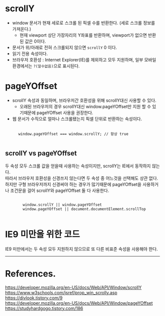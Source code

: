 # scrollY

- window 문서가 현재 세로로 스크롤 된 픽셀 수를 반환한다. (세로 스크롤 정보를 가져온다.)
  - 현재 viewport 상단 가장자리의 Y좌표를 반환하며, viewport가 없으면 반환된 값은 0이다.
- 문서가 위/아래로 전혀 스크롤되지 않으면 `scrollY` 0 이다.
- 읽기 전용 속성이다.
- 브라우저 호환성 : Internet Explorer(IE)를 제외하고 모두 지원하며, 일부 모바일 환경에서는 `?(알수없음)`으로 표시된다.

# pageYOffset

- scrollY 속성과 동일하며, 브라우저간 호환성을 위해 scrollY대신 사용할 수 있다.
  - 오래된 브라우저의 경우 scrollY대신 window.pageYOffset만 지원 할 수 있기때문에 pageYOffset 사용을 권장한다.
- 웹 문서가 수직으로 얼마나 스크롤됐는지 픽셀 단위로 반환하는 속성이다.

<pre>
    <code>
      window.pageYOffset === window.scrollY; // 항상 true  
    </code>
</pre>

## scrollY vs pageYOffset

두 속성 모두 스크롤 값을 얻을때 사용하는 속성이지만, scrollY는 IE에서 동작하지 않는다.<br>
따라서 브라우저 호환성을 신경쓰지 않는다면 두 속성 중 어느것을 선택해도 상관 없다.<br>
하지만 구형 브라우저까지 신경써야 하는 경우가 많기때문에 pageYOffset을 사용하거나 조건문을 걸어 scrollY와 pageYOffset 둘 다 사용한다.<br>

<pre>
    <code>
        window.scrollY || window.pageYOffset
        window.pageYOffset || document.documentElement.scrollTop
    </code>
</pre>

# IE9 미만을 위한 코드

IE9 미만에서는 두 속성 모두 지원하지 않으므로 또 다른 비표준 속성을 사용해야 한다.

---

# References.

https://developer.mozilla.org/en-US/docs/Web/API/Window/scrollY<br>
https://www.w3schools.com/jsref/prop_win_scrolly.asp<br>
https://divlook.tistory.com/9<br>
https://developer.mozilla.org/en-US/docs/Web/API/Window/pageYOffset<br>
https://studyhardgogo.tistory.com/186<br>
